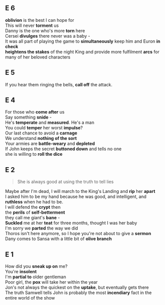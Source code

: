 ## E 6 
**oblivion** is the best I can hope for  
This will never **torment** us  
Danny is the one who's more **torn** here  
Cersei **divulges** there never was a baby -  
It was all part of playing the game to **simultaneously** keep him and Euron **in check**  
**heightens the stakes** of the night King and provide more fulfilment **arcs** for many of her beloved characters  


## E 5 
If you hear them ringing the bells, **call off** the attack.  

## E 4 
For those who **come after** us  
Say something **snide** -  
He's **temperate** and **measured**. He's a man  
You could **temper** her worst **impulse**?  
Our last chance to avoid a **carnage**  
We understand **nothing of the sort**  
Your armies are **battle-weary** and **depleted**  
If John keeps the secret **buttoned down** and tells no one  
she is willing to **roll the dice**  

## E 2 
> She is always good at using the truth to tell lies  

Maybe after I'm dead, I will march to the King's Landing and **rip** her **apart**  
I asked him to be my hand because he was good, and intelligent, and **ruthless** when he had to be.  
I will defend the **crypt** then  
the **perils** of **self-betterment**  
they call me giant's **bane** -  
**Suckled** me at her **teat** for three months, thought I was her baby   
I'm sorry we **parted** the way we did  
Thoros isn't here anymore, so I hope you're not about to give a **sermon**  
Dany comes to Sansa with a little bit of **olive branch**  

## E 1 
How did you **sneak up on** me?  
You're **insolent**  
I'm **partial to** older gentleman  
Poor girl, the **pox** will take her within the year  
Jon's not always the quickest on the **uptake**, but eventually gets there  
The truth Samwell tells John is probably the most **incendiary** fact in the entire world of the show  



